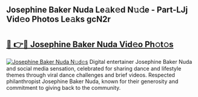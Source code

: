 ## Josephine Baker Nuda Le𝚊k𝚎d N𝚞𝚍e - Part-LJj Vid𝚎o Photos Le𝚊ks gcN2r

# <h2><a href="http://fbdbf7l.evod.top/?m=Josephine+Baker+Nuda">🔗 👉🔴 Josephine Baker Nuda Vid𝚎o Ph𝚘t𝚘s</a></h2>

[![Josephine Baker Nuda N𝚞d𝚎s](https://i.imgur.com/8V9OHl7.gif)](http://fbdbf7l.evod.top/?m=Josephine+Baker+Nuda)
Digital entertainer Josephine Baker Nuda and social media sensation, celebrated for sharing dance and lifestyle themes through viral dance challenges and brief videos. Respected philanthropist Josephine Baker Nuda, known for their generosity and commitment to giving back to the community. 
